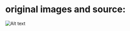 # original images and source:
<img title="a title" alt="Alt text" src="https://i.ibb.co/ZTGDr0G/img-5-1695197133115.webp">
